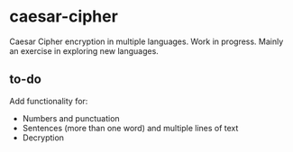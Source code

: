 # caesar-cipher
Caesar Cipher encryption in multiple languages. Work in progress. Mainly an exercise in exploring new languages. 

## to-do
Add functionality for: 
<ul>
  <li>Numbers and punctuation</li>
  <li>Sentences (more than one word) and multiple lines of text</li>
  <li>Decryption</li>
</ul>
  
